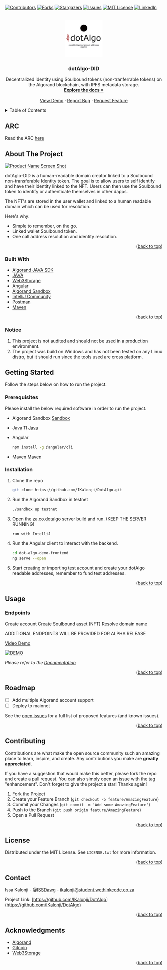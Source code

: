 <div id="top"></div>

[![Contributors][contributors-shield]][contributors-url]
[![Forks][forks-shield]][forks-url]
[![Stargazers][stars-shield]][stars-url]
[![Issues][issues-shield]][issues-url]
[![MIT License][license-shield]][license-url]
[![LinkedIn][linkedin-shield]][linkedin-url]



<!-- PROJECT LOGO -->
<br />
<div align="center">
  <a href="https://github.com/IKalonji/DotAlgo">
    <img src="images/dotAlgo.png" alt="Logo" width="120" height="120">
  </a>

  <h3 align="center">dotAlgo-DID</h3>

  <p align="center">
    Decentralized identity using Soulbound tokens (non-tranferrable tokens) on the Algorand blockchain, with IPFS metadata storage. 
    <br />
    <a href="https://github.com/IKalonji/DotAlgo/blob/main/README.md"><strong>Explore the docs »</strong></a>
    <br />
    <br />
    <a href="https://youtu.be/7WY9UFRaUEM">View Demo</a>
    ·
    <a href="https://github.com/IKalonji/DotAlgo/issues">Report Bug</a>
    ·
    <a href="https://github.com/IKalonji/DotAlgo/issues">Request Feature</a>
  </p>
</div>



<!-- TABLE OF CONTENTS -->
<details>
  <summary>Table of Contents</summary>
  <ol>
    <li>
      <a href="#about-the-project">About The Project</a>
      <ul>
        <li><a href="#built-with">Built With</a></li>
      </ul>
    </li>
    <li>
      <a href="#getting-started">Getting Started</a>
      <ul>
        <li><a href="#prerequisites">Prerequisites</a></li>
        <li><a href="#installation">Installation</a></li>
      </ul>
    </li>
    <li><a href="#usage">Usage</a></li>
    <li><a href="#roadmap">Roadmap</a></li>
    <li><a href="#contributing">Contributing</a></li>
    <li><a href="#license">License</a></li>
    <li><a href="#contact">Contact</a></li>
    <li><a href="#acknowledgments">Acknowledgments</a></li>
  </ol>
</details>

## ARC

Read the ARC [here](https://github.com/IKalonji/DotAlgo/blob/main/ARC.md)

<!-- ABOUT THE PROJECT -->
## About The Project

[![Product Name Screen Shot][product-screenshot]](https://github.com/IKalonji/DotAlgo/blob/main/README.md)

dotAglo-DID is a human-readable domain creator linked to a Soulbound non-transferable Identity token. The goal is to allow users to self identify and have their identity linked to the NFT. Users can then use the Soulbound token to identify or authenticate themselves in other dapps. 

The NFT's are stored in the user wallet and linked to a human readable domain which can be used for resolution.

Here's why:
* Simple to remember, on the go. 
* Linked wallet Soulbound token.
* One call address resolution and identity resolution.


<p align="right">(<a href="#top">back to top</a>)</p>


### Built With

* [Algorand JAVA SDK](https://developer.algorand.org/docs/sdks/java/)
* [JAVA](https://www.java.com)
* [Web3Storage](https://web3.storage/)
* [Angular](https://angular.io/)
* [Algorand Sandbox](https://github.com/algorand/sandbox)
* [IntelliJ Community](https://www.jetbrains.com/idea/download/)
* [Postman](https://www.postman.com/)
* [Maven](https://maven.apache.org/)

<p align="right">(<a href="#top">back to top</a>)</p>

### Notice

1. This project is not audited and should not be used in a production environment.
2. The project was build on Windows and has not been tested on any Linux distro, but it should run since the tools used are cross platform. 

<!-- GETTING STARTED -->
## Getting Started

Follow the steps below on how to run the project.

### Prerequisites

Please install the below required software in order to run the project.

* Algorand Sandbox
  [Sandbox](https://github.com/algorand/sandbox)

* Java 11
  [Java](https://www.java.com)

* Angular
  ```sh
  npm install -g @angular/cli
  ```

* Maven
  [Maven](https://maven.apache.org/)

### Installation

1. Clone the repo
   ```sh
   git clone https://github.com/IKalonji/DotAlgo.git
   ```
2. Run the Algorand Sandbox in testnet
   ```sh
   ./sandbox up testnet
   ```
3. Open the za.co.dotalgo server build and run. (KEEP THE SERVER RUNNING)
   ```sh
   run with IntelliJ
   ```
4. Run the Angular client to interact with the backend.
   ```sh
   cd dot-algo-demo-frontend
   ng serve --open
   ```
4. Start creating or importing test account and create your dotAlgo readable addresses, remember to fund test addresses.


<p align="right">(<a href="#top">back to top</a>)</p>


<!-- USAGE EXAMPLES -->
## Usage

### Endpoints
Create account
Create Soulbound asset (NFT)
Resolve domain name


ADDITIONAL ENDPOINTS WILL BE PROVIDED FOR ALPHA RELEASE

[Video Demo](https://www.youtube.com/watch?v=7WY9UFRaUEM)

[![DEMO](https://img.youtube.com/vi/7WY9UFRaUEM/0.jpg)](https://youtu.be/7WY9UFRaUEM)


_Please refer to the [Documentation](https://github.com/IKalonji/DotAlgo/blob/main/README.md)_

<p align="right">(<a href="#top">back to top</a>)</p>


<!-- ROADMAP -->
## Roadmap

- [ ] Add multiple Algorand account support
- [ ] Deploy to mainnet

See the [open issues](https://github.com/IKalonji/DotAlgo/issues) for a full list of proposed features (and known issues).

<p align="right">(<a href="#top">back to top</a>)</p>



<!-- CONTRIBUTING -->
## Contributing

Contributions are what make the open source community such an amazing place to learn, inspire, and create. Any contributions you make are **greatly appreciated**.

If you have a suggestion that would make this better, please fork the repo and create a pull request. You can also simply open an issue with the tag "enhancement".
Don't forget to give the project a star! Thanks again!

1. Fork the Project
2. Create your Feature Branch (`git checkout -b feature/AmazingFeature`)
3. Commit your Changes (`git commit -m 'Add some AmazingFeature'`)
4. Push to the Branch (`git push origin feature/AmazingFeature`)
5. Open a Pull Request

<p align="right">(<a href="#top">back to top</a>)</p>


<!-- LICENSE -->
## License

Distributed under the MIT License. See `LICENSE.txt` for more information.

<p align="right">(<a href="#top">back to top</a>)</p>



<!-- CONTACT -->
## Contact

Issa Kalonji - [@ISSDawg](https://twitter.com/ISSDawg) - ikalonji@student.wethinkcode.co.za

Project Link: [https://github.com/IKalonji/DotAlgo](https://github.com/IKalonji/DotAlgo)

<p align="right">(<a href="#top">back to top</a>)</p>



<!-- ACKNOWLEDGMENTS -->
## Acknowledgments

* [Algorand](https://www.algorand.com/)
* [Gitcoin](https://gitcoin.co/)
* [Web3Storage](https://web3.storage/)

<p align="right">(<a href="#top">back to top</a>)</p>



<!-- MARKDOWN LINKS & IMAGES -->
<!-- https://www.markdownguide.org/basic-syntax/#reference-style-links -->
[contributors-shield]: https://img.shields.io/github/contributors/IKalonji/mbongo_algorand_wallet.svg?style=for-the-badge
[contributors-url]: https://github.com/IKalonji/DotAlgo/graphs/contributors
[forks-shield]: https://img.shields.io/github/forks/IKalonji/mbongo_algorand_wallet.svg?style=for-the-badge
[forks-url]: https://github.com/IKalonji/DotAlgo/network/members
[stars-shield]: https://img.shields.io/github/stars/IKalonji/mbongo_algorand_wallet.svg?style=for-the-badge
[stars-url]: https://github.com/IKalonji/DotAlgo/stargazers
[issues-shield]: https://img.shields.io/github/issues/IKalonji/mbongo_algorand_wallet.svg?style=for-the-badge
[issues-url]: https://github.com/IKalonji/DotAlgo/issues
[license-shield]: https://img.shields.io/github/license/IKalonji/mbongo_algorand_wallet.svg?style=for-the-badge
[license-url]: https://github.com/IKalonji/DotAlgo/blob/main/LICENSE.txt
[linkedin-shield]: https://img.shields.io/badge/-LinkedIn-black.svg?style=for-the-badge&logo=linkedin&colorB=555
[linkedin-url]: https://www.linkedin.com/in/issa-kalonji-b301851ba/
[product-screenshot]: https://img.youtube.com/vi/7WY9UFRaUEM/0.jpg
